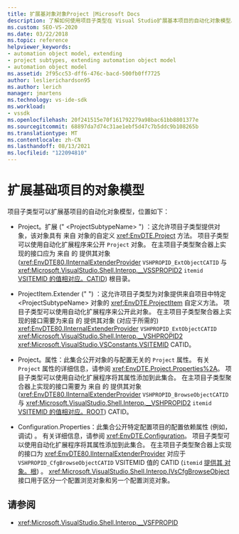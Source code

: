 ```yaml
---
title: 扩展基对象对象Project |Microsoft Docs
description: 了解如何使用项目子类型在 Visual Studio扩展基本项目的自动化对象模型。
ms.custom: SEO-VS-2020
ms.date: 03/22/2018
ms.topic: reference
helpviewer_keywords:
- automation object model, extending
- project subtypes, extending automation object model
- automation object model
ms.assetid: 2f95cc53-dff6-476c-bacd-500fb0ff7725
author: leslierichardson95
ms.author: lerich
manager: jmartens
ms.technology: vs-ide-sdk
ms.workload:
- vssdk
ms.openlocfilehash: 20f241515e70f161792279a98bac61bb8801377e
ms.sourcegitcommit: 68897da7d74c31ae1ebf5d47c7b5ddc9b108265b
ms.translationtype: MT
ms.contentlocale: zh-CN
ms.lasthandoff: 08/13/2021
ms.locfileid: "122094810"
---
```

# <a name="extend-the-object-model-of-the-base-project"></a>扩展基础项目的对象模型

项目子类型可以扩展基项目的自动化对象模型，位置如下：

- Project。扩展 (" \<ProjectSubtypeName> ") ：这允许项目子类型提供对象，该对象具有 来自 对象的自定义 <xref:EnvDTE.Project> 方法。 项目子类型可以使用自动化扩展程序来公开 `Project` 对象。 在主项目子类型聚合器上实现的接口应为 来自 的 提供其对象 (<xref:EnvDTE80.IInternalExtenderProvider> `VSHPROPID_ExtObjectCATID` 与 <xref:Microsoft.VisualStudio.Shell.Interop.__VSSPROPID2> `itemid` [VSITEMID 的值相对应。CATID](<xref:Microsoft.VisualStudio.VSConstants.VSITEMID.Root>)) 根目录。

- ProjectItem.Extender (" ") ：这允许项目子类型为对象提供来自项目中特定 \<ProjectSubtypeName> 对象的 <xref:EnvDTE.ProjectItem> 自定义方法。 项目子类型可以使用自动化扩展程序来公开此对象。 在主项目子类型聚合器上实现的接口需要为来自 的 提供其对象 (对应于所需的) <xref:EnvDTE80.IInternalExtenderProvider> `VSHPROPID_ExtObjectCATID` <xref:Microsoft.VisualStudio.Shell.Interop.__VSHPROPID2> <xref:Microsoft.VisualStudio.VSConstants.VSITEMID> CATID。

- Project。属性：此集合公开对象的与配置无关的 `Project` 属性。 有关 `Project` 属性的详细信息，请参阅 <xref:EnvDTE.Project.Properties%2A>。 项目子类型可以使用自动化扩展程序将其属性添加到此集合。 在主项目子类型聚合器上实现的接口需要为 来自 的 提供其对象 (<xref:EnvDTE80.IInternalExtenderProvider> `VSHPROPID_BrowseObjectCATID` 与 <xref:Microsoft.VisualStudio.Shell.Interop.__VSHPROPID2> `itemid` [VSITEMID 的值相对应。ROOT](<xref:Microsoft.VisualStudio.VSConstants.VSITEMID.Root>)) CATID。

- Configuration.Properties：此集合公开特定配置项目的配置依赖属性 (例如，调试) 。 有关详细信息，请参阅 <xref:EnvDTE.Configuration>。 项目子类型可以使用自动化扩展程序将其属性添加到此集合。 在主项目子类型聚合器上实现的接口为 <xref:EnvDTE80.IInternalExtenderProvider> 对应于 `VSHPROPID_CfgBrowseObjectCATID` VSITEMID 值的 CATID (`itemid` [提供其 对象。根](<xref:Microsoft.VisualStudio.VSConstants.VSITEMID.Root>)) 。 <xref:Microsoft.VisualStudio.Shell.Interop.IVsCfgBrowseObject>接口用于区分一个配置浏览对象和另一个配置浏览对象。

## <a name="see-also"></a>请参阅

- <xref:Microsoft.VisualStudio.Shell.Interop.__VSFPROPID>
